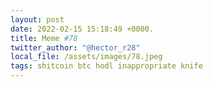 ```yaml
---
layout: post
date: 2022-02-15 15:18:49 +0000.
title: Meme #78
twitter_author: "@hector_r28"
local_file: /assets/images/78.jpeg
tags: shitcoin btc hodl inappropriate knife
---
```

